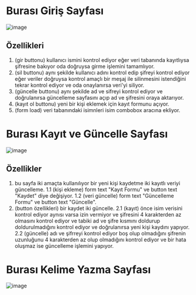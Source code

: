 # Burası Giriş Sayfası

 ![image](https://github.com/user-attachments/assets/c28d2515-a100-4fa8-bcaa-af9d15ee6013)

## Özellikleri
 1. (gir buttonu) kullanıcı ismini kontrol ediyor eğer veri tabanında kayıtlıysa şifresine bakıyor oda doğruysa girme işlemini tamamlıyor.
 2. (sil buttonu) aynı şekilde kullanıcı adını kontrol edip şifreyi kontrol ediyor eğer veriler doğruysa kontrol amaçlı bir meşaj ile silinmesini istendiğini tekrar kontrol ediyor ve oda onaylanırsa veri'yi siliyor.
 3. (güncelle buttonu) aynı şekilde ad ve sifreyi kontrol ediyor ve doğrulanırsa güncelleme sayfasını açıp ad ve şifresini oraya aktarıyor.
 4. (kayıt ol buttonu) yeni bir kişi eklemek için kayıt formunu açıyor.
 5. (form load) veri tabanındaki isimnleri isim combobox aracına ekliyor.

 # Burası Kayıt ve Güncelle Sayfası

![image](https://github.com/user-attachments/assets/25f1bfd0-6f28-4a6c-b039-545e0d8e3473)

## Özellikler

  1. bu sayfa iki amaçta kullanılıyor bir yeni kişi kaydetme iki kayıtlı veriyi güncelleme.
    1.1 (kişi ekleme) form text "Kayıt Formu" ve button text "Kaydet" diye değişiyor.
    1.2 (veri güncelle) form text "Güncelleme Formu" ve button text "Güncelle".
  2. (button özellikleri) bir kaydet iki güncelle.
    2.1 (kayıt) önce isim verisini kontrol ediyor aynısı varsa izin vermiyor ve şifresini 4 karakterden az olmasını kontrol ediyor ve tabiki ad ve şifre kısmını doldurup doldurulmadığını kontrol ediyor ve doğrulanırsa yeni kişi kaydını yapıyor.
    2.2 (güncelle) adı ve şifrreyi kontrol ediyor boş olup olmadığını şifrenin uzunluğunu 4 karakterden az olup olmadığını kontrol ediyor ve bir hata oluşmaz ise güncelleme işlemini yapıyor.
     
 # Burası Kelime Yazma Sayfası

 ![image](https://github.com/user-attachments/assets/e4ecd787-d62b-459c-b276-77fc7d136210)
